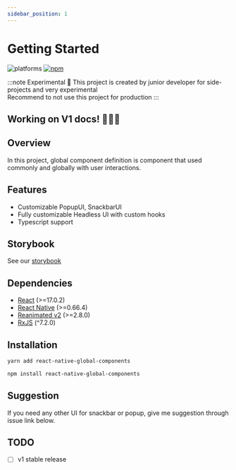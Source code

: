 ```yaml
---
sidebar_position: 1
---
```


# Getting Started

![platforms](https://img.shields.io/badge/platforms-Android%20%7C%20iOS-brightgreen.svg?style=flat-square&colorB=191A17) [![npm](https://img.shields.io/npm/v/react-native-global-components.svg?style=flat-square)](https://www.npmjs.com/package/react-native-global-components)

:::note Experimental 🧪
This project is created by junior developer for side-projects and very experimental<br/>
Recommend to not use this project for production
:::

## Working on V1 docs! 🧑🏻‍💻

## Overview

In this project, global component definition is component that used commonly and globally with user interactions.

## Features

- Customizable PopupUI, SnackbarUI
- Fully customizable Headless UI with custom hooks
- Typescript support

## Storybook

See our [storybook](https://silly-kleicha-72e9c9.netlify.app/)

## Dependencies

- [React](https://reactjs.org/) (>=17.0.2)
- [React Native](https://reactnative.dev/) (>=0.66.4)
- [Reanimated v2](https://docs.swmansion.com/react-native-reanimated/) (>=2.8.0)
- [RxJS](https://rxjs.dev/) (^7.2.0)

## Installation

```bash
yarn add react-native-global-components
```

```bash
npm install react-native-global-components
```

## Suggestion

If you need any other UI for snackbar or popup, give me suggestion through issue link below.

## TODO

- [ ] v1 stable release
